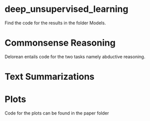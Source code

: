 # deep_unsupervised_learning


Find the code for the results in the folder Models.

# Commonsense Reasoning 

Delorean entails code for the two tasks namely abductive reasoning. 

# Text Summarizations

# Plots 

Code for the plots can be found in the  paper folder